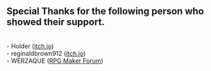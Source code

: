 <h2>Special Thanks for the following person who showed their support.</h2>
<br>- Holder (<a href="https://holder-anibat.itch.io">itch.io</a>)
<br>- reginaldbrown912 (<a href="https://itch.io/profile/reginaldbrown912">itch.io</a>)
<br>- WERZAQUE (<a href="https://forums.rpgmakerweb.com/index.php?members/werzaque.238243/">RPG Maker Forum</a>)

